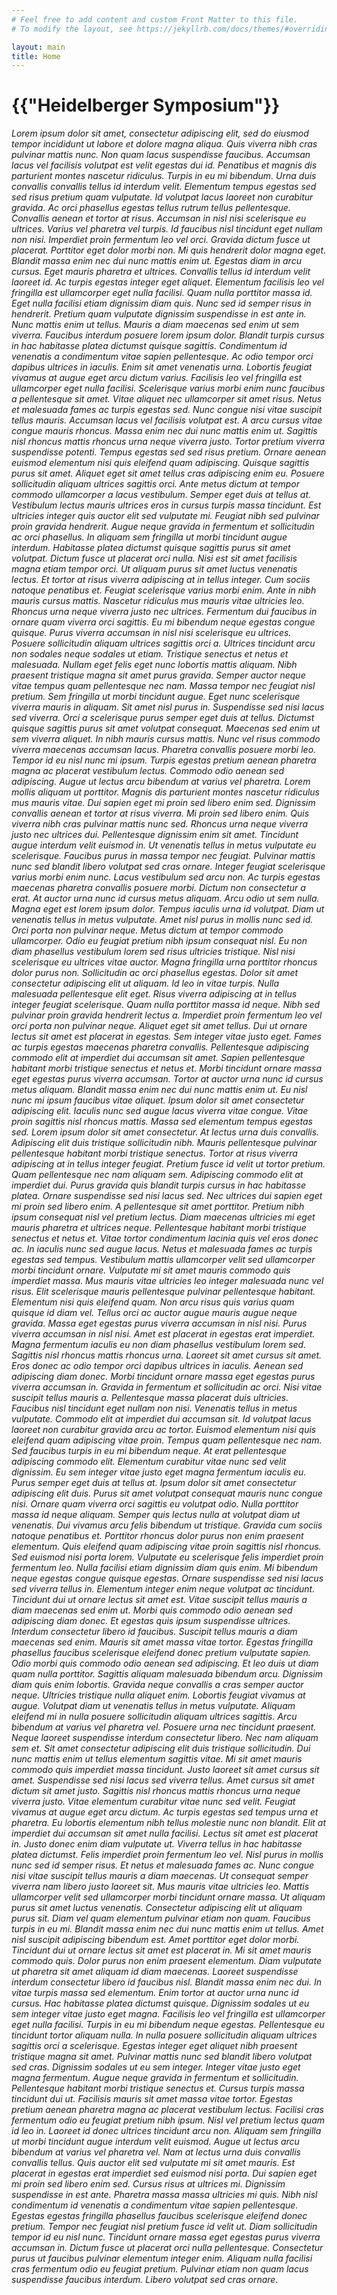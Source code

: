 ```yaml
---
# Feel free to add content and custom Front Matter to this file.
# To modify the layout, see https://jekyllrb.com/docs/themes/#overriding-theme-defaults

layout: main
title: Home
---
```


<h1>{{"Heidelberger Symposium"}}</h1>

*Lorem ipsum dolor sit amet, consectetur adipiscing elit, sed do eiusmod tempor incididunt ut labore et dolore magna aliqua. Quis viverra nibh cras pulvinar mattis nunc. Non quam lacus suspendisse faucibus. Accumsan lacus vel facilisis volutpat est velit egestas dui id. Penatibus et magnis dis parturient montes nascetur ridiculus. Turpis in eu mi bibendum. Urna duis convallis convallis tellus id interdum velit. Elementum tempus egestas sed sed risus pretium quam vulputate. Id volutpat lacus laoreet non curabitur gravida. Ac orci phasellus egestas tellus rutrum tellus pellentesque. Convallis aenean et tortor at risus. Accumsan in nisl nisi scelerisque eu ultrices. Varius vel pharetra vel turpis. Id faucibus nisl tincidunt eget nullam non nisi. Imperdiet proin fermentum leo vel orci. Gravida dictum fusce ut placerat. Porttitor eget dolor morbi non. Mi quis hendrerit dolor magna eget. Blandit massa enim nec dui nunc mattis enim ut. Egestas diam in arcu cursus. Eget mauris pharetra et ultrices. Convallis tellus id interdum velit laoreet id. Ac turpis egestas integer eget aliquet. Elementum facilisis leo vel fringilla est ullamcorper eget nulla facilisi. Quam nulla porttitor massa id. Eget nulla facilisi etiam dignissim diam quis. Nunc sed id semper risus in hendrerit. Pretium quam vulputate dignissim suspendisse in est ante in. Nunc mattis enim ut tellus. Mauris a diam maecenas sed enim ut sem viverra. Faucibus interdum posuere lorem ipsum dolor. Blandit turpis cursus in hac habitasse platea dictumst quisque sagittis. Condimentum id venenatis a condimentum vitae sapien pellentesque. Ac odio tempor orci dapibus ultrices in iaculis. Enim sit amet venenatis urna. Lobortis feugiat vivamus at augue eget arcu dictum varius. Facilisis leo vel fringilla est ullamcorper eget nulla facilisi. Scelerisque varius morbi enim nunc faucibus a pellentesque sit amet. Vitae aliquet nec ullamcorper sit amet risus. Netus et malesuada fames ac turpis egestas sed. Nunc congue nisi vitae suscipit tellus mauris. Accumsan lacus vel facilisis volutpat est. A arcu cursus vitae congue mauris rhoncus. Massa enim nec dui nunc mattis enim ut. Sagittis nisl rhoncus mattis rhoncus urna neque viverra justo. Tortor pretium viverra suspendisse potenti. Tempus egestas sed sed risus pretium. Ornare aenean euismod elementum nisi quis eleifend quam adipiscing. Quisque sagittis purus sit amet. Aliquet eget sit amet tellus cras adipiscing enim eu. Posuere sollicitudin aliquam ultrices sagittis orci. Ante metus dictum at tempor commodo ullamcorper a lacus vestibulum. Semper eget duis at tellus at. Vestibulum lectus mauris ultrices eros in cursus turpis massa tincidunt. Est ultricies integer quis auctor elit sed vulputate mi. Feugiat nibh sed pulvinar proin gravida hendrerit. Augue neque gravida in fermentum et sollicitudin ac orci phasellus. In aliquam sem fringilla ut morbi tincidunt augue interdum. Habitasse platea dictumst quisque sagittis purus sit amet volutpat. Dictum fusce ut placerat orci nulla. Nisi est sit amet facilisis magna etiam tempor orci. Ut aliquam purus sit amet luctus venenatis lectus. Et tortor at risus viverra adipiscing at in tellus integer. Cum sociis natoque penatibus et. Feugiat scelerisque varius morbi enim. Ante in nibh mauris cursus mattis. Nascetur ridiculus mus mauris vitae ultricies leo. Rhoncus urna neque viverra justo nec ultrices. Fermentum dui faucibus in ornare quam viverra orci sagittis. Eu mi bibendum neque egestas congue quisque. Purus viverra accumsan in nisl nisi scelerisque eu ultrices. Posuere sollicitudin aliquam ultrices sagittis orci a. Ultrices tincidunt arcu non sodales neque sodales ut etiam. Tristique senectus et netus et malesuada. Nullam eget felis eget nunc lobortis mattis aliquam. Nibh praesent tristique magna sit amet purus gravida. Semper auctor neque vitae tempus quam pellentesque nec nam. Massa tempor nec feugiat nisl pretium. Sem fringilla ut morbi tincidunt augue. Eget nunc scelerisque viverra mauris in aliquam. Sit amet nisl purus in. Suspendisse sed nisi lacus sed viverra. Orci a scelerisque purus semper eget duis at tellus. Dictumst quisque sagittis purus sit amet volutpat consequat. Maecenas sed enim ut sem viverra aliquet. In nibh mauris cursus mattis. Nunc vel risus commodo viverra maecenas accumsan lacus. Pharetra convallis posuere morbi leo. Tempor id eu nisl nunc mi ipsum. Turpis egestas pretium aenean pharetra magna ac placerat vestibulum lectus. Commodo odio aenean sed adipiscing. Augue ut lectus arcu bibendum at varius vel pharetra. Lorem mollis aliquam ut porttitor. Magnis dis parturient montes nascetur ridiculus mus mauris vitae. Dui sapien eget mi proin sed libero enim sed. Dignissim convallis aenean et tortor at risus viverra. Mi proin sed libero enim. Quis viverra nibh cras pulvinar mattis nunc sed. Rhoncus urna neque viverra justo nec ultrices dui. Pellentesque dignissim enim sit amet. Tincidunt augue interdum velit euismod in. Ut venenatis tellus in metus vulputate eu scelerisque. Faucibus purus in massa tempor nec feugiat. Pulvinar mattis nunc sed blandit libero volutpat sed cras ornare. Integer feugiat scelerisque varius morbi enim nunc. Lacus vestibulum sed arcu non. Ac turpis egestas maecenas pharetra convallis posuere morbi. Dictum non consectetur a erat. At auctor urna nunc id cursus metus aliquam. Arcu odio ut sem nulla. Magna eget est lorem ipsum dolor. Tempus iaculis urna id volutpat. Diam ut venenatis tellus in metus vulputate. Amet nisl purus in mollis nunc sed id. Orci porta non pulvinar neque. Metus dictum at tempor commodo ullamcorper. Odio eu feugiat pretium nibh ipsum consequat nisl. Eu non diam phasellus vestibulum lorem sed risus ultricies tristique. Nisl nisi scelerisque eu ultrices vitae auctor. Magna fringilla urna porttitor rhoncus dolor purus non. Sollicitudin ac orci phasellus egestas. Dolor sit amet consectetur adipiscing elit ut aliquam. Id leo in vitae turpis. Nulla malesuada pellentesque elit eget. Risus viverra adipiscing at in tellus integer feugiat scelerisque. Quam nulla porttitor massa id neque. Nibh sed pulvinar proin gravida hendrerit lectus a. Imperdiet proin fermentum leo vel orci porta non pulvinar neque. Aliquet eget sit amet tellus. Dui ut ornare lectus sit amet est placerat in egestas. Sem integer vitae justo eget. Fames ac turpis egestas maecenas pharetra convallis. Pellentesque adipiscing commodo elit at imperdiet dui accumsan sit amet. Sapien pellentesque habitant morbi tristique senectus et netus et. Morbi tincidunt ornare massa eget egestas purus viverra accumsan. Tortor at auctor urna nunc id cursus metus aliquam. Blandit massa enim nec dui nunc mattis enim ut. Eu nisl nunc mi ipsum faucibus vitae aliquet. Ipsum dolor sit amet consectetur adipiscing elit. Iaculis nunc sed augue lacus viverra vitae congue. Vitae proin sagittis nisl rhoncus mattis. Massa sed elementum tempus egestas sed. Lorem ipsum dolor sit amet consectetur. At lectus urna duis convallis. Adipiscing elit duis tristique sollicitudin nibh. Mauris pellentesque pulvinar pellentesque habitant morbi tristique senectus. Tortor at risus viverra adipiscing at in tellus integer feugiat. Pretium fusce id velit ut tortor pretium. Quam pellentesque nec nam aliquam sem. Adipiscing commodo elit at imperdiet dui. Purus gravida quis blandit turpis cursus in hac habitasse platea. Ornare suspendisse sed nisi lacus sed. Nec ultrices dui sapien eget mi proin sed libero enim. A pellentesque sit amet porttitor. Pretium nibh ipsum consequat nisl vel pretium lectus. Diam maecenas ultricies mi eget mauris pharetra et ultrices neque. Pellentesque habitant morbi tristique senectus et netus et. Vitae tortor condimentum lacinia quis vel eros donec ac. In iaculis nunc sed augue lacus. Netus et malesuada fames ac turpis egestas sed tempus. Vestibulum mattis ullamcorper velit sed ullamcorper morbi tincidunt ornare. Vulputate mi sit amet mauris commodo quis imperdiet massa. Mus mauris vitae ultricies leo integer malesuada nunc vel risus. Elit scelerisque mauris pellentesque pulvinar pellentesque habitant. Elementum nisi quis eleifend quam. Non arcu risus quis varius quam quisque id diam vel. Tellus orci ac auctor augue mauris augue neque gravida. Massa eget egestas purus viverra accumsan in nisl nisi. Purus viverra accumsan in nisl nisi. Amet est placerat in egestas erat imperdiet. Magna fermentum iaculis eu non diam phasellus vestibulum lorem sed. Sagittis nisl rhoncus mattis rhoncus urna. Laoreet sit amet cursus sit amet. Eros donec ac odio tempor orci dapibus ultrices in iaculis. Aenean sed adipiscing diam donec. Morbi tincidunt ornare massa eget egestas purus viverra accumsan in. Gravida in fermentum et sollicitudin ac orci. Nisi vitae suscipit tellus mauris a. Pellentesque massa placerat duis ultricies. Faucibus nisl tincidunt eget nullam non nisi. Venenatis tellus in metus vulputate. Commodo elit at imperdiet dui accumsan sit. Id volutpat lacus laoreet non curabitur gravida arcu ac tortor. Euismod elementum nisi quis eleifend quam adipiscing vitae proin. Tempus quam pellentesque nec nam. Sed faucibus turpis in eu mi bibendum neque. At erat pellentesque adipiscing commodo elit. Elementum curabitur vitae nunc sed velit dignissim. Eu sem integer vitae justo eget magna fermentum iaculis eu. Purus semper eget duis at tellus at. Ipsum dolor sit amet consectetur adipiscing elit duis. Purus sit amet volutpat consequat mauris nunc congue nisi. Ornare quam viverra orci sagittis eu volutpat odio. Nulla porttitor massa id neque aliquam. Semper quis lectus nulla at volutpat diam ut venenatis. Dui vivamus arcu felis bibendum ut tristique. Gravida cum sociis natoque penatibus et. Porttitor rhoncus dolor purus non enim praesent elementum. Quis eleifend quam adipiscing vitae proin sagittis nisl rhoncus. Sed euismod nisi porta lorem. Vulputate eu scelerisque felis imperdiet proin fermentum leo. Nulla facilisi etiam dignissim diam quis enim. Mi bibendum neque egestas congue quisque egestas. Ornare suspendisse sed nisi lacus sed viverra tellus in. Elementum integer enim neque volutpat ac tincidunt. Tincidunt dui ut ornare lectus sit amet est. Vitae suscipit tellus mauris a diam maecenas sed enim ut. Morbi quis commodo odio aenean sed adipiscing diam donec. Et egestas quis ipsum suspendisse ultrices. Interdum consectetur libero id faucibus. Suscipit tellus mauris a diam maecenas sed enim. Mauris sit amet massa vitae tortor. Egestas fringilla phasellus faucibus scelerisque eleifend donec pretium vulputate sapien. Odio morbi quis commodo odio aenean sed adipiscing. Et leo duis ut diam quam nulla porttitor. Sagittis aliquam malesuada bibendum arcu. Dignissim diam quis enim lobortis. Gravida neque convallis a cras semper auctor neque. Ultricies tristique nulla aliquet enim. Lobortis feugiat vivamus at augue. Volutpat diam ut venenatis tellus in metus vulputate. Aliquam eleifend mi in nulla posuere sollicitudin aliquam ultrices sagittis. Arcu bibendum at varius vel pharetra vel. Posuere urna nec tincidunt praesent. Neque laoreet suspendisse interdum consectetur libero. Nec nam aliquam sem et. Sit amet consectetur adipiscing elit duis tristique sollicitudin. Dui nunc mattis enim ut tellus elementum sagittis vitae. Mi sit amet mauris commodo quis imperdiet massa tincidunt. Justo laoreet sit amet cursus sit amet. Suspendisse sed nisi lacus sed viverra tellus. Amet cursus sit amet dictum sit amet justo. Sagittis nisl rhoncus mattis rhoncus urna neque viverra justo. Vitae elementum curabitur vitae nunc sed velit. Feugiat vivamus at augue eget arcu dictum. Ac turpis egestas sed tempus urna et pharetra. Eu lobortis elementum nibh tellus molestie nunc non blandit. Elit at imperdiet dui accumsan sit amet nulla facilisi. Lectus sit amet est placerat in. Justo donec enim diam vulputate ut. Viverra tellus in hac habitasse platea dictumst. Felis imperdiet proin fermentum leo vel. Nisl purus in mollis nunc sed id semper risus. Et netus et malesuada fames ac. Nunc congue nisi vitae suscipit tellus mauris a diam maecenas. Ut consequat semper viverra nam libero justo laoreet sit. Mus mauris vitae ultricies leo. Mattis ullamcorper velit sed ullamcorper morbi tincidunt ornare massa. Ut aliquam purus sit amet luctus venenatis. Consectetur adipiscing elit ut aliquam purus sit. Diam vel quam elementum pulvinar etiam non quam. Faucibus turpis in eu mi. Blandit massa enim nec dui nunc mattis enim ut tellus. Amet nisl suscipit adipiscing bibendum est. Amet porttitor eget dolor morbi. Tincidunt dui ut ornare lectus sit amet est placerat in. Mi sit amet mauris commodo quis. Dolor purus non enim praesent elementum. Diam vulputate ut pharetra sit amet aliquam id diam maecenas. Laoreet suspendisse interdum consectetur libero id faucibus nisl. Blandit massa enim nec dui. In vitae turpis massa sed elementum. Enim tortor at auctor urna nunc id cursus. Hac habitasse platea dictumst quisque. Dignissim sodales ut eu sem integer vitae justo eget magna. Facilisis leo vel fringilla est ullamcorper eget nulla facilisi. Turpis in eu mi bibendum neque egestas. Pellentesque eu tincidunt tortor aliquam nulla. In nulla posuere sollicitudin aliquam ultrices sagittis orci a scelerisque. Egestas integer eget aliquet nibh praesent tristique magna sit amet. Pulvinar mattis nunc sed blandit libero volutpat sed cras. Dignissim sodales ut eu sem integer. Integer vitae justo eget magna fermentum. Augue neque gravida in fermentum et sollicitudin. Pellentesque habitant morbi tristique senectus et. Cursus turpis massa tincidunt dui ut. Facilisis mauris sit amet massa vitae tortor. Egestas pretium aenean pharetra magna ac placerat vestibulum lectus. Facilisi cras fermentum odio eu feugiat pretium nibh ipsum. Nisl vel pretium lectus quam id leo in. Laoreet id donec ultrices tincidunt arcu non. Aliquam sem fringilla ut morbi tincidunt augue interdum velit euismod. Augue ut lectus arcu bibendum at varius vel pharetra vel. Nam at lectus urna duis convallis convallis tellus. Quis auctor elit sed vulputate mi sit amet mauris. Est placerat in egestas erat imperdiet sed euismod nisi porta. Dui sapien eget mi proin sed libero enim sed. Cursus risus at ultrices mi. Dignissim suspendisse in est ante. Pharetra massa massa ultricies mi quis. Nibh nisl condimentum id venenatis a condimentum vitae sapien pellentesque. Egestas egestas fringilla phasellus faucibus scelerisque eleifend donec pretium. Tempor nec feugiat nisl pretium fusce id velit ut. Diam sollicitudin tempor id eu nisl nunc. Tincidunt ornare massa eget egestas purus viverra accumsan in. Dictum fusce ut placerat orci nulla pellentesque. Consectetur purus ut faucibus pulvinar elementum integer enim. Aliquam nulla facilisi cras fermentum odio eu feugiat pretium. Pulvinar etiam non quam lacus suspendisse faucibus interdum. Libero volutpat sed cras ornare.*